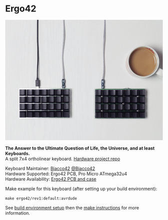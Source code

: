 # Ergo42

![Ergo42](https://raw.githubusercontent.com/Biacco42/Ergo42/readme/readme_image/ergo42_image.jpg)

__The Answer to the Ultimate Question of Life, the Universe, and at least Keyboards.__  
A split 7x4 ortholinear keyboard. [Hardware project repo](https://github.com/Biacco42/Ergo42)

Keyboard Maintainer: [Biacco42](https://github.com/Biacco42) [@Biacco42](https://twitter.com/Biacco42)  
Hardware Supported: Ergo42 PCB, Pro Micro ATmega32u4  
Hardware Availability: [Ergo42 PCB and case](https://github.com/Biacco42/Ergo42)

Make example for this keyboard (after setting up your build environment):

    make ergo42/rev1:default:avrdude

See [build environment setup](https://docs.qmk.fm/build_environment_setup.html) then the [make instructions](https://docs.qmk.fm/make_instructions.html) for more information.
